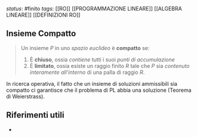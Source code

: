 *status*: #finito 
*tags*: [[RO]] [[PROGRAMMAZIONE LINEARE]] [[ALGEBRA LINEARE]] [[DEFINIZIONI RO]]

## Insieme Compatto

> Un insieme $P$ in uno *spazio euclideo* è **compatto** se:
> 	1. È **chiuso**, ossia *contiene* tutti i suoi *punti di accumulazione*
> 	2. È **limitato**, ossia esiste un raggio finito $R$ tale che $P$ sia *contenuto interamente all'interno* di una palla di raggio $R$.

In ricerca operativa, il fatto che un insieme di soluzioni ammissibili sia compatto ci garantisce che il problema di PL abbia una soluzione (Teorema di Weierstrass). 

## Riferimenti utili

* 